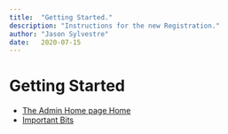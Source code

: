 ```yaml
---
title:  "Getting Started."
description: "Instructions for the new Registration."
author: "Jason Sylvestre"
date:   2020-07-15
---
```


# Getting Started

* [The Admin Home page Home](/documentation/registration/admin-home)
* [Important Bits](/documentation/registration/important-bit)